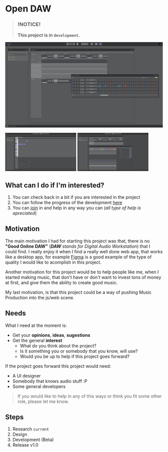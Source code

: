 
# Open DAW

> ### !NOTICE!  
> **This project is in `development`.**  

[![preview](./.github/preview.png)]()

<div>
    <img src="./.github/preview-2.png" width="45%">
    <img src="./.github/preview-3.png" width="45%">
</div> 


## What can I do if I'm interested?
1. You can check back in a bit if you are interested in the project
2. You can follow the progress of the development [here]()
3. You can [join]() in and help in any way you can (_all type of help is apreciated_)


## Motivation
The main motivation I had for starting this project was that, there is no **"Good Online DAW"** (_**DAW** stands for Digital Audio Workstation_) that I could find. I really enjoy it when I find a really well done web app, that works like a desktop app, for example [Figma](https://www.figma.com/) is a good example of the type of quality I would like to acomplish in this project.

Another motivation for this project would be to help people like me, when I started making music, that don't have or don't want to invest tons of money at first, and give them the ability to create good music.

My last motivation, is that this project could be a way of pushing Music Production into the js/web scene.

## Needs
What I need at the moment is:
* Get your **opinions**, **ideas**, **sugestions**
* Get the general **interest**
  * What do you think about the project?
  * Is it something you or somebody that you know, will use?
  * Would you be up to help if this project goes forward?

If the project goes forward this project would need:
* A UI designer
* Somebody that knows audio stuff :P
* Some general developers

> If you would like to help in any of this ways or think you fit some other role, please let me know.



## Steps
1. Research `current`
2. Design
3. Development (Beta)
4. Release v1.0

